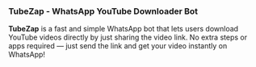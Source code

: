 ### TubeZap - WhatsApp YouTube Downloader Bot

**TubeZap** is a fast and simple WhatsApp bot that lets users download YouTube videos directly by just sharing the video link. No extra steps or apps required — just send the link and get your video instantly on WhatsApp!
